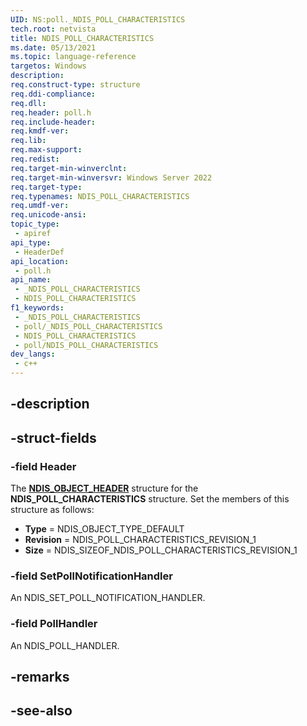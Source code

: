 ```yaml
---
UID: NS:poll._NDIS_POLL_CHARACTERISTICS
tech.root: netvista
title: NDIS_POLL_CHARACTERISTICS
ms.date: 05/13/2021
ms.topic: language-reference
targetos: Windows
description: 
req.construct-type: structure
req.ddi-compliance: 
req.dll: 
req.header: poll.h
req.include-header: 
req.kmdf-ver: 
req.lib: 
req.max-support: 
req.redist: 
req.target-min-winverclnt: 
req.target-min-winversvr: Windows Server 2022
req.target-type: 
req.typenames: NDIS_POLL_CHARACTERISTICS
req.umdf-ver: 
req.unicode-ansi: 
topic_type:
 - apiref
api_type:
 - HeaderDef
api_location:
 - poll.h
api_name:
 - _NDIS_POLL_CHARACTERISTICS
 - NDIS_POLL_CHARACTERISTICS
f1_keywords:
 - _NDIS_POLL_CHARACTERISTICS
 - poll/_NDIS_POLL_CHARACTERISTICS
 - NDIS_POLL_CHARACTERISTICS
 - poll/NDIS_POLL_CHARACTERISTICS
dev_langs:
 - c++
---
```


## -description

## -struct-fields

### -field Header

The [**NDIS_OBJECT_HEADER**](../ntddndis/ns-ntddndis-_ndis_object_header.md) structure for the **NDIS_POLL_CHARACTERISTICS** structure. Set the members of this structure as follows:

- **Type** = NDIS_OBJECT_TYPE_DEFAULT
- **Revision** = NDIS_POLL_CHARACTERISTICS_REVISION_1
- **Size** = NDIS_SIZEOF_NDIS_POLL_CHARACTERISTICS_REVISION_1

### -field SetPollNotificationHandler

An NDIS_SET_POLL_NOTIFICATION_HANDLER.

### -field PollHandler

An NDIS_POLL_HANDLER.

## -remarks

## -see-also

